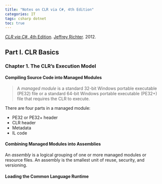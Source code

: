 ```yaml
---
title: "Notes on CLR via C#, 4th Edition"
categories: IT
tags: csharp dotnet
toc: true
---
```


[*CLR via C#*, 4th Edition](https://www.amazon.com/CLR-via-4th-Developer-Reference/dp/0735667454). [Jeffrey Richter](https://twitter.com/jeffrichter). 2012.

## Part I. CLR Basics

### Chapter 1. The CLR’s Execution Model

#### Compiling Source Code into Managed Modules

> A *managed module* is a standard 32-bit Windows portable executable (PE32) file or a standard 64-bit Windows portable executable (PE32+) file that requires the CLR to execute.

There are four parts in a managed module:

- PE32 or PE32+ header
- CLR header
- Metadata
- IL code

#### Combining Managed Modules into Assemblies

An *assembly* is a logical grouping of one or more managed modules or resource files. An assembly is the smallest unit of reuse, security, and versioning.

#### Loading the Common Language Runtime
